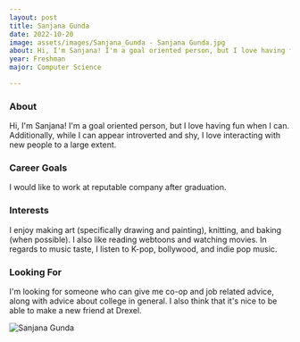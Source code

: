 ```yaml
---
layout: post
title: Sanjana Gunda 
date: 2022-10-20
image: assets/images/Sanjana_Gunda - Sanjana Gunda.jpg
about: Hi, I'm Sanjana! I'm a goal oriented person, but I love having fun when I can. Additionally, while I can appear introverted and shy, I love interacting with new people to a large extent.
year: Freshman
major: Computer Science

---
```


### About

Hi, I'm Sanjana! I'm a goal oriented person, but I love having fun when I can. Additionally, while I can appear introverted and shy, I love interacting with new people to a large extent.

### Career Goals

I would like to work at reputable company after graduation. 

### Interests

I enjoy making art (specifically drawing and painting), knitting, and baking (when possible). I also like reading webtoons and watching movies. In regards to music taste, I listen to K-pop, bollywood, and indie pop music.  

### Looking For

I'm looking for someone who can give me co-op and job related advice, along with advice about college in general. I also think that it's nice to be able to make a new friend at Drexel.

<div class="text-center my-5">
    <img src="https://sase-drexel.github.io/mentorship-2021/assets/images/Sanjana_Gunda.jpg" alt="Sanjana Gunda" class="rounded post-img" />
</div>

